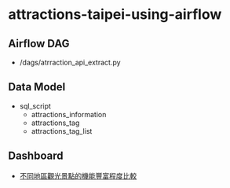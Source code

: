 # attractions-taipei-using-airflow

## Airflow DAG
- /dags/atrraction_api_extract.py

## Data Model
- sql_script
    - attractions_information
    - attractions_tag
    - attractions_tag_list
    

## Dashboard
- [不同地區觀光景點的機能豐富程度比較](https://datastudio.google.com/reporting/e3fb2396-6fb3-4ce7-9735-87d67f84db18)